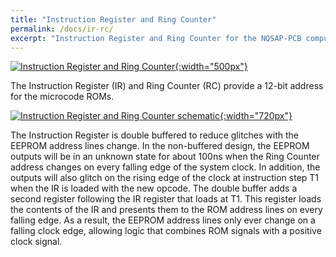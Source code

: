 ```yaml
---
title: "Instruction Register and Ring Counter"
permalink: /docs/ir-rc/
excerpt: "Instruction Register and Ring Counter for the NQSAP-PCB computer"
---
```


[![Instruction Register and Ring Counter](../../assets/images/ir-rc-board.png "Instruction Register and Ring Counter"){:width="500px"}](../../assets/images/ir-rc-board.png)

The Instruction Register (IR) and Ring Counter (RC) provide a 12-bit address for the microcode ROMs.


[![Instruction Register and Ring Counter schematic](../../assets/images/ir-rc-schematic.png "Instruction Register and Ring Counter schematic"){:width="720px"}](../../assets/images/ir-rc-schematic.png)

The Instruction Register is double buffered to reduce glitches with the EEPROM address
lines change.  In the non-buffered design, the EEPROM outputs will be in an unknown state
for about 100ns when the Ring Counter address changes on every falling edge of the system
clock.  In addition, the outputs will also glitch on the rising edge of the clock at
instruction step T1 when the IR is loaded with the new opcode.  The double buffer adds
a second register following the IR register that loads at T1.  This register loads the
contents of the IR and presents them to the ROM address lines on every falling edge.  As a
result, the EEPROM address lines only ever change on a falling clock edge, allowing logic
that combines ROM signals with a positive clock signal.

